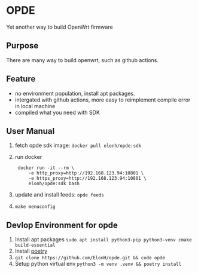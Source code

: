 # OPDE
Yet another way to build OpenWrt firmware

## Purpose
There are many way to build openwrt, such as github actions.

## Feature

- no environment population, install apt packages.
- intergated with github actions, more easy to reimplement compile error in local machine
- compiled what you need with SDK

## User Manual

1. fetch opde sdk image: `docker pull elonh/opde:sdk`
2. run docker

		docker run -it --rm \
			-e http_proxy=http://192.168.123.94:10801 \
			-e https_proxy=http://192.168.123.94:10801 \
			elonh/opde:sdk bash

3. update and install feeds: `opde feeds`
4. `make menuconfig`

## Devlop Environment for opde

1. Install apt packages `sudo apt install python3-pip python3-venv cmake build-essential`
2. Install [poetry](https://python-poetry.org/docs/#installation)
3. `git clone https://github.com/ElonH/opde.git && code opde`
4. Setup python virtual env `python3 -m venv .venv && poetry install`

